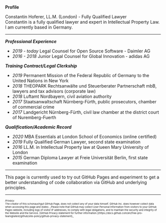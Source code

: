 **Profile**

Constantin Hoferer, LL.M. (London) - Fully Qualified Lawyer  
Constantin is a fully qualified lawyer and expert in Intellectual Property Law. I am currently based in Germany.
<hr>

***Professional Experience***
<ul>
<li><i>2019 - today</i> Legal Counsel for Open Source Software - Daimler AG</li>
<li><i>2016 - 2018</i> Junior Legal Counsel for Global Innovation - adidas AG</li>
</ul>

***Training Contract/Legal Clerkship***
<ul>
<li><i>2019</i> Permanent Mission of the Federal Republic of Germany to the United Nations in New York</li>
<li><i>2018</i> THEOPARK Rechtsanwälte und Steuerberater Partnerschaft mbB, lawyers and tax advisors (corporate law)</li>
<li><i>2018</i> Luftamt Nordbayern, civil aviation authority </li>
<li><i>2017</i> Staatsanwaltschaft Nürnberg-Fürth, public prosecutors, chamber of commercial crime</li>
<li><i>2017</i> Landgericht Nürnberg-Fürth, civil law chamber at the district court of Nuremberg-Fuerth</li>
</ul>

***Qualification/Academic Record***
<ul>
<li><i>2020</i> MBA Essentials at London School of Economics (online certified)</li>
<li><i>2019</i> Fully Qualified German Lawyer, second state examination</li>
<li><i>2016</i> LL.M. in Intellectual Property law at Queen Mary University of London</li>
<li><i>2015</i> German Diploma Lawyer at Freie Universität Berlin, first state examination</li>
</ul>

<hr>
This page is currently used to try out GitHub Pages and experiment to get a better understanding of code collaboration via GitHub and underlying principles.


---
<p style="font-size:8px"><i>Privacy:</i>  <br>
The creator of this schonauchgut GitHub Page, does not collect any of your data himself. GitHub Inc. does however collect data when accessing this page and states: _Please note that GitHub may collect User Personal Information from visitors to your GitHub Pages website, including logs of visitor IP addresses, to comply with legal obligations, and to maintain the security and integrity of the Website and the Service. [GitHub Privacy statement for further information.](https://docs.github.com/en/free-pro-team@latest/github/site-policy/github-privacy-statement)_</p>

